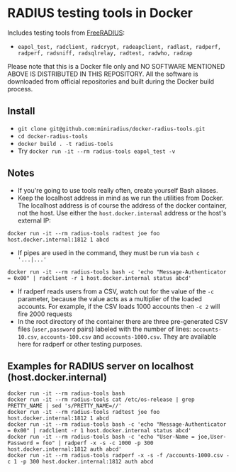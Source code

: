 # RADIUS testing tools in Docker

Includes testing tools from [FreeRADIUS](https://freeradius.org/):
- `eapol_test, radclient, radcrypt, radeapclient, radlast, radperf, radperf, radsniff, radsqlrelay, radtest, radwho, radzap`

Please note that this is a Docker file only and NO SOFTWARE MENTIONED ABOVE IS DISTRIBUTED IN THIS REPOSITORY. All the software is downloaded from official repositories and built during the Docker build process.

## Install

- `git clone git@github.com:miniradius/docker-radius-tools.git`
- `cd docker-radius-tools`
- `docker build . -t radius-tools`
- Try `docker run -it --rm radius-tools eapol_test -v`

## Notes

- If you're going to use tools really often, create yourself Bash aliases.
- Keep the localhost address in mind as we run the utilities from Docker. The localhost address is of course the address of the docker container, not the host. Use either the `host.docker.internal` address or the host's external IP:

```
docker run -it --rm radius-tools radtest joe foo host.docker.internal:1812 1 abcd
```

- If pipes are used in the command, they must be run via `bash c '...|...'`

```
docker run -it --rm radius-tools bash -c 'echo "Message-Authenticator = 0x00" | radclient -r 1 host.docker.internal status abcd'
```

- If radperf reads users from a CSV, watch out for the value of the `-c` parameter, because the value acts as a multiplier of the loaded accounts. For example, if the CSV loads 1000 accounts then `-c 2` will fire 2000 requests
- In the root directory of the container there are three pre-generated CSV files (`user,password` pairs) labeled with the number of lines: `accounts-10.csv`, `accounts-100.csv` and `accounts-1000.csv`. They are available here for radperf or other testing purposes.

## Examples for RADIUS server on localhost (host.docker.internal)

```
docker run -it --rm radius-tools bash
docker run -it --rm radius-tools cat /etc/os-release | grep PRETTY_NAME | sed 's/PRETTY_NAME=//'
docker run -it --rm radius-tools radtest joe foo host.docker.internal:1812 1 abcd
docker run -it --rm radius-tools bash -c 'echo "Message-Authenticator = 0x00" | radclient -r 1 host.docker.internal status abcd'
docker run -it --rm radius-tools bash -c 'echo "User-Name = joe,User-Password = foo" | radperf -x -s -c 1000 -p 300 host.docker.internal:1812 auth abcd'
docker run -it --rm radius-tools radperf -x -s -f /accounts-1000.csv -c 1 -p 300 host.docker.internal:1812 auth abcd
```
